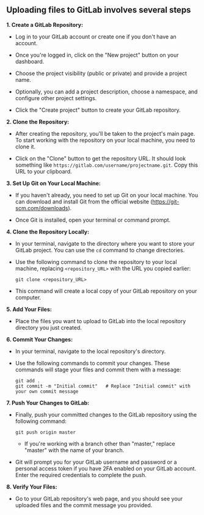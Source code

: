 ## Uploading files to GitLab involves several steps

**1. Create a GitLab Repository:**

- Log in to your GitLab account or create one if you don't have an account.

- Once you're logged in, click on the "New project" button on your dashboard.

- Choose the project visibility (public or private) and provide a project name.

- Optionally, you can add a project description, choose a namespace, and configure other project settings.

- Click the "Create project" button to create your GitLab repository.

**2. Clone the Repository:**

- After creating the repository, you'll be taken to the project's main page. To start working with the repository on your local machine, you need to clone it.

- Click on the "Clone" button to get the repository URL. It should look something like `https://gitlab.com/username/projectname.git`. Copy this URL to your clipboard.

**3. Set Up Git on Your Local Machine:**

- If you haven't already, you need to set up Git on your local machine. You can download and install Git from the official website (https://git-scm.com/downloads).

- Once Git is installed, open your terminal or command prompt.

**4. Clone the Repository Locally:**

- In your terminal, navigate to the directory where you want to store your GitLab project. You can use the `cd` command to change directories.

- Use the following command to clone the repository to your local machine, replacing `<repository_URL>` with the URL you copied earlier:

  ```
  git clone <repository_URL>
  ```

- This command will create a local copy of your GitLab repository on your computer.

**5. Add Your Files:**

- Place the files you want to upload to GitLab into the local repository directory you just created.

**6. Commit Your Changes:**

- In your terminal, navigate to the local repository's directory.

- Use the following commands to commit your changes. These commands will stage your files and commit them with a message:

  ```
  git add .
  git commit -m "Initial commit"   # Replace "Initial commit" with your own commit message
  ```

**7. Push Your Changes to GitLab:**

- Finally, push your committed changes to the GitLab repository using the following command:

  ```
  git push origin master
  ```

  - If you're working with a branch other than "master," replace "master" with the name of your branch.

- Git will prompt you for your GitLab username and password or a personal access token if you have 2FA enabled on your GitLab account. Enter the required credentials to complete the push.

**8. Verify Your Files:**

- Go to your GitLab repository's web page, and you should see your uploaded files and the commit message you provided.
